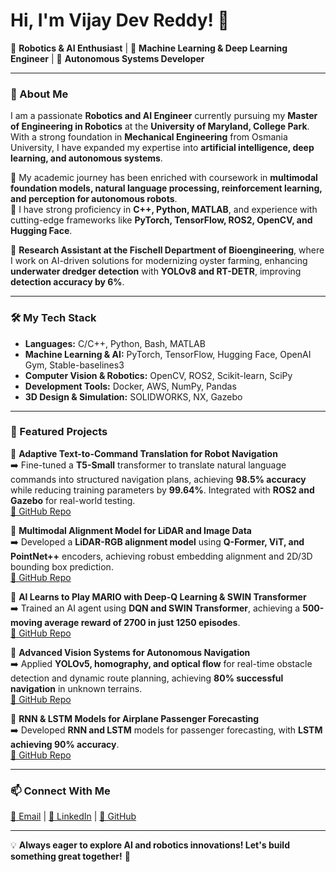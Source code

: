 # Hi, I'm Vijay Dev Reddy! 👋

🚀 **Robotics & AI Enthusiast** | 🤖 **Machine Learning & Deep Learning Engineer** | 🎯 **Autonomous Systems Developer**

---

### 🔬 About Me

I am a passionate **Robotics and AI Engineer** currently pursuing my **Master of Engineering in Robotics** at the **University of Maryland, College Park**. With a strong foundation in **Mechanical Engineering** from Osmania University, I have expanded my expertise into **artificial intelligence, deep learning, and autonomous systems**.

🔹 My academic journey has been enriched with coursework in **multimodal foundation models, natural language processing, reinforcement learning, and perception for autonomous robots**.  
🔹 I have strong proficiency in **C++, Python, MATLAB**, and experience with cutting-edge frameworks like **PyTorch, TensorFlow, ROS2, OpenCV, and Hugging Face**.

📍 **Research Assistant at the Fischell Department of Bioengineering**, where I work on AI-driven solutions for modernizing oyster farming, enhancing **underwater dredger detection** with **YOLOv8 and RT-DETR**, improving **detection accuracy by 6%**.

---

### 🛠️ My Tech Stack

- **Languages:** C/C++, Python, Bash, MATLAB  
- **Machine Learning & AI:** PyTorch, TensorFlow, Hugging Face, OpenAI Gym, Stable-baselines3  
- **Computer Vision & Robotics:** OpenCV, ROS2, Scikit-learn, SciPy  
- **Development Tools:** Docker, AWS, NumPy, Pandas  
- **3D Design & Simulation:** SOLIDWORKS, NX, Gazebo  

---

### 🚀 Featured Projects

📌 **Adaptive Text-to-Command Translation for Robot Navigation**  
➡️ Fine-tuned a **T5-Small** transformer to translate natural language commands into structured navigation plans, achieving **98.5% accuracy** while reducing training parameters by **99.64%**. Integrated with **ROS2 and Gazebo** for real-world testing.  
[🔗 GitHub Repo](https://github.com/vijaydevmasters)

📌 **Multimodal Alignment Model for LiDAR and Image Data**  
➡️ Developed a **LiDAR-RGB alignment model** using **Q-Former, ViT, and PointNet++** encoders, achieving robust embedding alignment and 2D/3D bounding box prediction.  
[🔗 GitHub Repo](https://github.com/vijaydevmasters/Q-former)

📌 **AI Learns to Play MARIO with Deep-Q Learning & SWIN Transformer**  
➡️ Trained an AI agent using **DQN and SWIN Transformer**, achieving a **500-moving average reward of 2700 in just 1250 episodes**.  
[🔗 GitHub Repo](https://github.com/vijaydevmasters/MARIO_DDQN_SWIN)

📌 **Advanced Vision Systems for Autonomous Navigation**  
➡️ Applied **YOLOv5, homography, and optical flow** for real-time obstacle detection and dynamic route planning, achieving **80% successful navigation** in unknown terrains.  
[🔗 GitHub Repo](https://github.com/vijaydevmasters/autonomous_navigation_perception)

📌 **RNN & LSTM Models for Airplane Passenger Forecasting**  
➡️ Developed **RNN and LSTM** models for passenger forecasting, with **LSTM achieving 90% accuracy**.  
[🔗 GitHub Repo](https://github.com/vijaydevmasters/RNN_LSTM_Airline_passanger/tree/main)

---

### 📫 Connect With Me

[📧 Email](mailto:creddy@umd.edu) | [💼 LinkedIn](http://www.linkedin.com/in/vijay-chevireddi/) | [🐙 GitHub](https://github.com/vijaydevmasters)

---

💡 **Always eager to explore AI and robotics innovations! Let's build something great together!** 🚀


